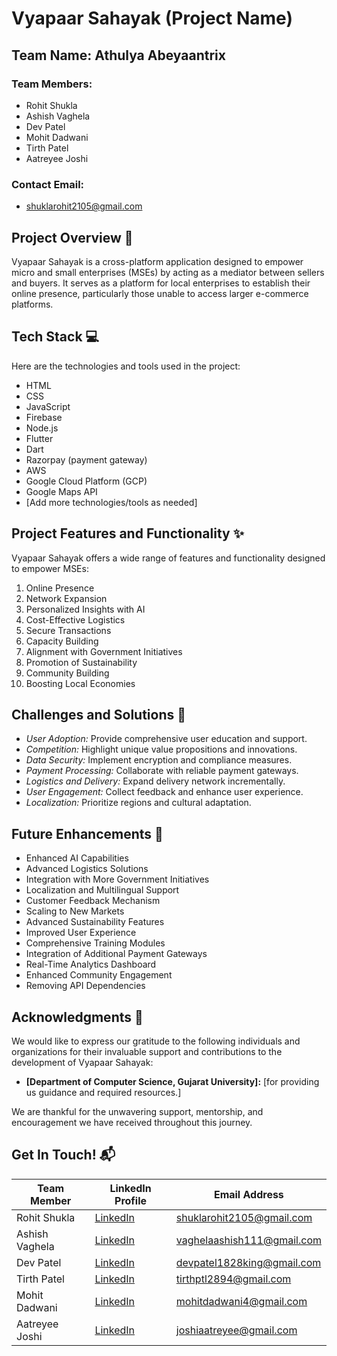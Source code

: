 # Vyapaar Sahayak (Project Name)

## Team Name: Athulya Abeyaantrix

### Team Members:
- Rohit Shukla
- Ashish Vaghela
- Dev Patel
- Mohit Dadwani
- Tirth Patel
- Aatreyee Joshi

### Contact Email:
- shuklarohit2105@gmail.com

## Project Overview 🚀
Vyapaar Sahayak is a cross-platform application designed to empower micro and small enterprises (MSEs) by acting as a mediator between sellers and buyers. It serves as a platform for local enterprises to establish their online presence, particularly those unable to access larger e-commerce platforms.

## Tech Stack 💻
Here are the technologies and tools used in the project:
- HTML
- CSS
- JavaScript
- Firebase
- Node.js
- Flutter
- Dart
- Razorpay (payment gateway)
- AWS
- Google Cloud Platform (GCP)
- Google Maps API
- [Add more technologies/tools as needed]

## Project Features and Functionality ✨
Vyapaar Sahayak offers a wide range of features and functionality designed to empower MSEs:
1. Online Presence
2. Network Expansion
3. Personalized Insights with AI
4. Cost-Effective Logistics
5. Secure Transactions
6. Capacity Building
7. Alignment with Government Initiatives
8. Promotion of Sustainability
9. Community Building
10. Boosting Local Economies

## Challenges and Solutions 🧠
- *User Adoption:* Provide comprehensive user education and support.
- *Competition:* Highlight unique value propositions and innovations.
- *Data Security:* Implement encryption and compliance measures.
- *Payment Processing:* Collaborate with reliable payment gateways.
- *Logistics and Delivery:* Expand delivery network incrementally.
- *User Engagement:* Collect feedback and enhance user experience.
- *Localization:* Prioritize regions and cultural adaptation.

## Future Enhancements 🚧
- Enhanced AI Capabilities
- Advanced Logistics Solutions
- Integration with More Government Initiatives
- Localization and Multilingual Support
- Customer Feedback Mechanism
- Scaling to New Markets
- Advanced Sustainability Features
- Improved User Experience
- Comprehensive Training Modules
- Integration of Additional Payment Gateways
- Real-Time Analytics Dashboard
- Enhanced Community Engagement
- Removing API Dependencies

## Acknowledgments 🙌
We would like to express our gratitude to the following individuals and organizations for their invaluable support and contributions to the development of Vyapaar Sahayak:

- **[Department of Computer Science, Gujarat University]:** [for providing us guidance and required resources.]

We are thankful for the unwavering support, mentorship, and encouragement we have received throughout this journey.

## Get In Touch! 📬
| Team Member       | LinkedIn Profile                                     | Email Address                                 |
|-------------------|------------------------------------------------------|-----------------------------------------------|
| Rohit Shukla      | [LinkedIn](https://www.linkedin.com/in/rohit-shukla-a8729124b/)        | shuklarohit2105@gmail.com                    |
| Ashish Vaghela    | [LinkedIn](https://www.linkedin.com/in/ashish-codejourney/)            | vaghelaashish111@gmail.com                  |
| Dev Patel         | [LinkedIn](https://www.linkedin.com/in/patel-dev-340877269)            | devpatel1828king@gmail.com                  |
| Tirth Patel       | [LinkedIn](https://www.linkedin.com/in/tirth-patel-0a5a18257)          | tirthptl2894@gmail.com                      |
| Mohit Dadwani     | [LinkedIn](https://www.linkedin.com/in/mohit-dadwani-3b9b72273)        | mohitdadwani4@gmail.com                     |
| Aatreyee Joshi    | [LinkedIn](https://www.linkedin.com/in/aatreyee-joshi-7b0515261)       | joshiaatreyee@gmail.com                    |

